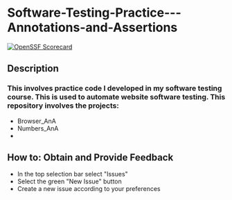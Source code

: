 # Software-Testing-Practice---Annotations-and-Assertions

[![OpenSSF Scorecard](htt‌ps://api.securityscorecards.dev/projects/github.com/Rjacq025/Software-Testing-Practice---Annotations-and-Assertions/badge)](htt‌ps://securityscorecards.dev/viewer/?uri=github.com/Rjacq025/Software-Testing-Practice---Annotations-and-Assertions)


## Description
### This involves practice code I developed in my software testing course. This is used to automate website software testing. This repository involves the projects:
- Browser_AnA
- Numbers_AnA
- 

## How to: Obtain and Provide Feedback
- In the top selection bar select "Issues"
- Select the green "New Issue" button
- Create a new issue according to your preferences
